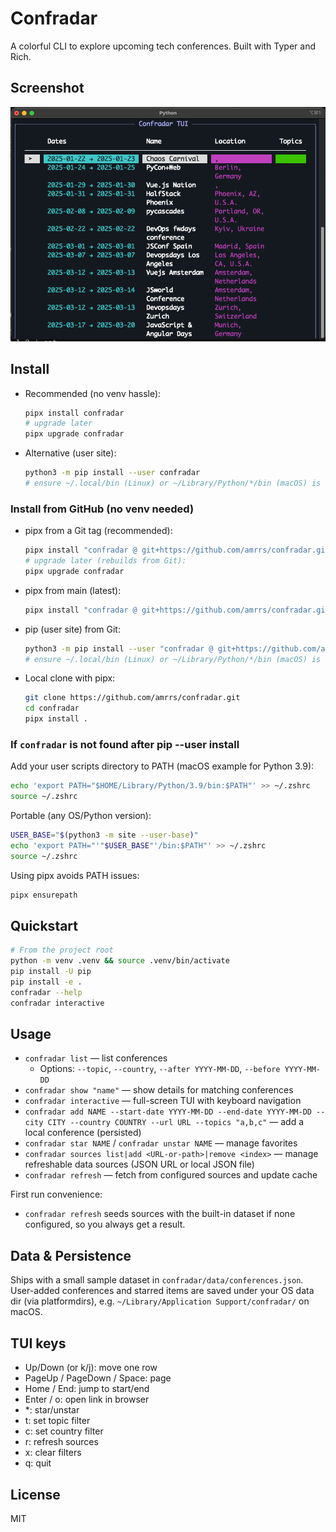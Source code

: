  # Confradar

 A colorful CLI to explore upcoming tech conferences. Built with Typer and Rich.

## Screenshot

![Confradar TUI](https://raw.githubusercontent.com/amrrs/confradar/main/docs/assets/tui.png)

## Install

- Recommended (no venv hassle):
  ```bash
  pipx install confradar
  # upgrade later
  pipx upgrade confradar
  ```
- Alternative (user site):
  ```bash
  python3 -m pip install --user confradar
  # ensure ~/.local/bin (Linux) or ~/Library/Python/*/bin (macOS) is on PATH
  ```

### Install from GitHub (no venv needed)

- pipx from a Git tag (recommended):
  ```bash
  pipx install "confradar @ git+https://github.com/amrrs/confradar.git@v0.1.0"
  # upgrade later (rebuilds from Git):
  pipx upgrade confradar
  ```
- pipx from main (latest):
  ```bash
  pipx install "confradar @ git+https://github.com/amrrs/confradar.git@main"
  ```
- pip (user site) from Git:
  ```bash
  python3 -m pip install --user "confradar @ git+https://github.com/amrrs/confradar.git@v0.1.0"
  # ensure ~/.local/bin (Linux) or ~/Library/Python/*/bin (macOS) is on PATH
  ```
- Local clone with pipx:
  ```bash
  git clone https://github.com/amrrs/confradar.git
  cd confradar
  pipx install .
  ```

### If `confradar` is not found after pip --user install

Add your user scripts directory to PATH (macOS example for Python 3.9):

```bash
echo 'export PATH="$HOME/Library/Python/3.9/bin:$PATH"' >> ~/.zshrc
source ~/.zshrc
```

Portable (any OS/Python version):

```bash
USER_BASE="$(python3 -m site --user-base)"
echo 'export PATH="'"$USER_BASE"'/bin:$PATH"' >> ~/.zshrc
source ~/.zshrc
```

Using pipx avoids PATH issues:

```bash
pipx ensurepath
```

 ## Quickstart

 ```bash
 # From the project root
 python -m venv .venv && source .venv/bin/activate
 pip install -U pip
 pip install -e .
 confradar --help
 confradar interactive
 ```

## Usage

 - `confradar list` — list conferences
   - Options: `--topic`, `--country`, `--after YYYY-MM-DD`, `--before YYYY-MM-DD`
 - `confradar show "name"` — show details for matching conferences
- `confradar interactive` — full-screen TUI with keyboard navigation
- `confradar add NAME --start-date YYYY-MM-DD --end-date YYYY-MM-DD --city CITY --country COUNTRY --url URL --topics "a,b,c"` — add a local conference (persisted)
- `confradar star NAME` / `confradar unstar NAME` — manage favorites
- `confradar sources list|add <URL-or-path>|remove <index>` — manage refreshable data sources (JSON URL or local JSON file)
- `confradar refresh` — fetch from configured sources and update cache

First run convenience:
- `confradar refresh` seeds sources with the built-in dataset if none configured, so you always get a result.

## Data & Persistence

Ships with a small sample dataset in `confradar/data/conferences.json`. User-added conferences and starred items are saved under your OS data dir (via platformdirs), e.g. `~/Library/Application Support/confradar/` on macOS.

## TUI keys

- Up/Down (or k/j): move one row
- PageUp / PageDown / Space: page
- Home / End: jump to start/end
- Enter / o: open link in browser
- *: star/unstar
- t: set topic filter
- c: set country filter
- r: refresh sources
- x: clear filters
- q: quit

 ## License

 MIT


